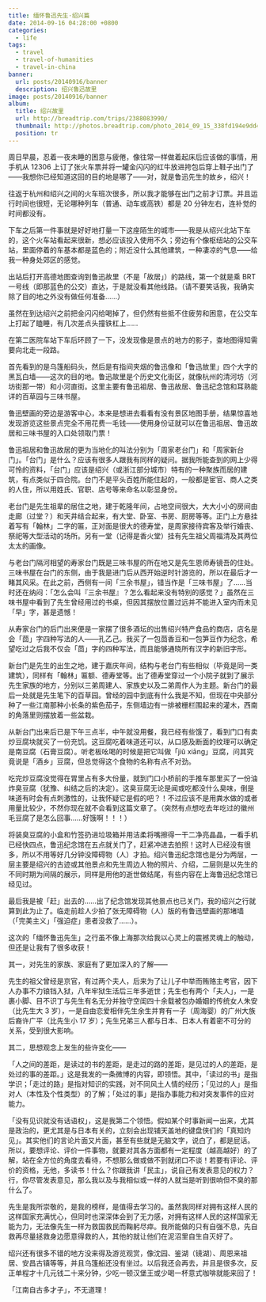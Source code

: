 ```yaml
---
title: 缅怀鲁迅先生·绍兴篇
date: 2014-09-16 04:28:00 +0800
categories:
  - life
tags:
  - travel
  - travel-of-humanities
  - travel-in-china
banner:
  url: posts/20140916/banner
  description: 绍兴鲁迅故里
image: posts/20140916/banner
album:
  title: 绍兴故里
  url: http://breadtrip.com/trips/2388083990/
  thumbnail: http://photos.breadtrip.com/photo_2014_09_15_338fd194e9dd4440cbe91c3e8ec36449.jpg
  position: tr
---
```


周日早晨，忍着一夜未睡的困意与疲倦，像往常一样做着起床后应该做的事情，用手机从 12306 上订了张火车票并将一罐金闪闪的红牛放进挎包后穿上鞋子出门了——我想你已经知道这回的目的地是哪了——对，就是鲁迅先生的故乡，绍兴！

往返于杭州和绍兴之间的火车班次很多，所以我才能够在出门之前才订票。并且运行时间也很短，无论哪种列车（普通、动车或高铁）都是 20 分钟左右，连补觉的时间都没有。

下车之后第一件事就是好好地打量一下这座陌生的城市——我是从绍兴北站下车的，这个火车站看起来很新，想必应该投入使用不久；旁边有个像枢纽站的公交车站，里面停着的车基本都是蓝色的；附近没什么其他建筑，一种凄凉的气息——给我一种身处郊区的感觉。

出站后打开高德地图查询到鲁迅故里（不是「故居」）的路线，第一个就是乘 BRT 一号线（即那蓝色的公交）直达，于是就没看其他线路。（请不要笑话我，我确实除了目的地之外没有做任何准备……）

虽然在到达绍兴之前把金闪闪给喝掉了，但仍然有些抵不住疲劳和困意，在公交车上打起了瞌睡，有几次差点头撞铁杠上……

在第二医院车站下车后环顾了一下，没发现像是景点的地方的影子，查地图得知需要向北走一段路。

首先看到的是乌篷船码头，然后是有指间夹烟的鲁迅像和「鲁迅故里」四个大字的黑瓦白墙——这次的目的地。鲁迅故里是个历史文化街区，就像杭州的清河坊（河坊街那一带）和小河直街。这里主要有鲁迅祖居、鲁迅故居、鲁迅纪念馆和耳熟能详的百草园与三味书屋。

鲁迅壁画的旁边是游客中心，本来是想进去看看有没有景区地图手册，结果惊喜地发现游览这些景点完全不用花费一毛钱——使用身份证就可以在鲁迅祖居、鲁迅故居和三味书屋的入口处领取门票！

鲁迅祖居和鲁迅故居的更为当地化的叫法分别为「周家老台门」和「周家新台门」。「台门」是什么？应该有很多人跟我有同样的疑问。据我所能查到的网上少得可怜的资料，「台门」应该是绍兴（或浙江部分城市）特有的一种聚族而居的建筑，有点类似于四合院。台门不是平头百姓所能住起的，一般都是宦官、商人之类的人住，所以用姓氏、官职、店号等来命名以彰显身份。

老台门是先生祖辈的居住之地，建于乾隆年间，占地空间很大，大大小小的房间由走廊（过堂？）和天井结合起来，有大堂、卧室、书房、厨房等等。正门上方悬挂着写有「翰林」二字的匾，正对面是很大的德寿堂，是周家接待宾客及举行婚丧、祭祀等大型活动的场所。另有一堂（记得是香火堂）挂有先生祖父周福清及其两位太太的画像。

与老台门隔河相望的寿家台门既是三味书屋的所在地又是先生恩师寿镜吾的住处。三味书屋在台门的东侧，由于我是进门后从西开始逆时针游览的，所以在最后才一睹其风采。在此之前，西侧有一间「三余书屋」，错当作是「三味书屋」了……当时还在纳闷：「怎么会叫『三余书屋』？怎么看起来没有特别的感觉？」虽然在三味书屋中看到了先生曾经用过的书桌，但因其摆放位置过远并不能进入室内而未见「早」字，甚是遗憾！

从寿家台门的后门出来便是一家摆了很多酒坛的出售绍兴特产食品的商店，店名是会「茴」字四种写法的人——孔乙己。我买了一包茴香豆和一包笋豆作为纪念，希望吃过之后我不仅会「茴」字的四种写法，而且能够通晓所有汉字的新旧字形。

新台门是先生的出生之地，建于嘉庆年间，结构与老台门有些相似（毕竟是同一类建筑），同样有「翰林」匾额、德寿堂等。出了德寿堂穿过一个小院子就到了展示先生家族的地方，分别以三弟周建人、家族史以及二弟周作人为主题。新台门的最后一处就是先生笔下的百草园。曾经的园中到底有什么我是不知，但现在中央部分种了一些江南那种小长条的紫色茄子，东侧墙边有一排被栅栏围起来的灌木，西南的角落里则摆放着一些盆栽。

从新台门出来后已是下午三点半，中午就没用餐，我已经有些饿了，看到门口有卖炒豆腐块就买了一份充饥。这豆腐吃着味道还可以，从口感及断面的纹理可以确定是南豆腐（石膏豆腐）。听老板吆喝的时候是把它叫做「jiǔ xiāng」豆腐，问其究竟说是「酒乡」豆腐，但总觉得这个食物的名称有点不对劲。

吃完炒豆腐没觉得在胃里占有多大份量，就到门口小桥前的手推车那里买了一份油炸臭豆腐（犹豫、纠结之后的决定）。这臭豆腐无论是闻或吃都没什么臭味，倒是味道有时会有点刺激性的，让我怀疑它是假的吧？！不过应该不是用粪水做的或者用量比较少，不然你现在就不会看到这篇文章了。（突然有点想吃去年吃过的徽州毛豆腐了是怎么回事……好饿啊！！！）

将装臭豆腐的小盒和竹签扔进垃圾箱并用洁柔将嘴擦得一干二净亮晶晶，一看手机已经快四点，鲁迅纪念馆在五点就关门了，赶紧冲进去拍照！这时人已经没有很多，所以不用等好几分钟没障碍物（人）才拍。绍兴鲁迅纪念馆也是分为两层，一层主要是绍兴的古迹或其他景点和先生周边人物的照片、介绍，二层则是以先生的不同时期为间隔的展示，同样是用他的逝世做结尾，有些内容在上海鲁迅纪念馆已经见过。

最后我是被「赶」出去的……出了纪念馆发现其他景点也已关门，我的绍兴之行就算到此为止了。临走前趁人少拍了张无障碍物（人）版的有鲁迅壁画的那堵墙（「完美主义」「强迫症」患者没救了……）。

这次的「缅怀鲁迅先生」之行虽不像上海那次给我以心灵上的震撼灵魂上的触动，但还是让我有了很多收获！

其一，对先生的家族、家庭有了更加深入的了解——

先生的祖父曾经是京官，有过两个夫人，后来为了让儿子中举而贿赂主考官，因下人办事不力锒铛入狱，八年牢狱生活后三年多逝世；先生也有两个「夫人」，一是裹小脚、目不识丁与先生有名无分并独守空闺四十余载被包办婚姻的传统女人朱安（比先生大 3 岁），一是自由恋爱相伴先生余生并育有一子（周海婴）的广州大族后裔许广平（比先生小 17 岁）；先生兄弟三人都与日本、日本人有着密不可分的关系，受到很大影响。

其二，思想观念上发生的些许变化——

「人之间的差距，是读过的书的差距，是走过的路的差距，是见过的人的差距，是处过的事的差距。」这是我发的一条微博的内容，即领悟。其中，「读过的书」是指学识；「走过的路」是指对知识的实践，对不同风土人情的经历；「见过的人」是指对人（本性及个性类型）的了解；「处过的事」是指办事能力和对突发事件的应对能力。

「没有见识就没有话语权」，这是我第二个领悟。假如某个时事新闻一出来，尤其是政治的，更尤其是与日本有关的，立刻会出现铺天盖地的键盘侠们的「真知灼见」。其实他们的言论片面又片面，甚至有些就是无脑文字，说白了，都是屁话。所以，要想评论、评价一件事物，就要对其各方面都有一定程度（越高越好）的了解，站在全方位的角度去看待，不想那么做或做不到就闭口不谈！若要有评论、评价的资格，无他，多读书！什么？你跟我讲「民主」，说自己有发表意见的权力？行，你尽管发表意见，那么我以及与我相似或一样的人就当是听到很响但不臭的那什么了。

先生是我所崇敬的，是我的榜样，是值得去学习的。虽然我同样对拥有这样人民的这样国家充满忧心，但同时也深深体会到了无力感，对拥有这样人民的这样国家无能为力，无法像先生一样为救国救民而鞠躬尽瘁。我所能做的只有自强不息，先自救再尽量拯救身边愿意得救的人，其他的就让他们在泥沼里自生自灭好了。

绍兴还有很多不错的地方没来得及游览观赏，像沈园、鉴湖（镜湖）、周恩来祖居、安昌古镇等等，并且乌篷船还没有坐过。以后我还会再去，并且是很多次，反正单程才十几元钱二十来分钟，少吃一顿汉堡王或少喝一杯意式咖啡就能来回了！

「江南自古多才子」，不无道理！
